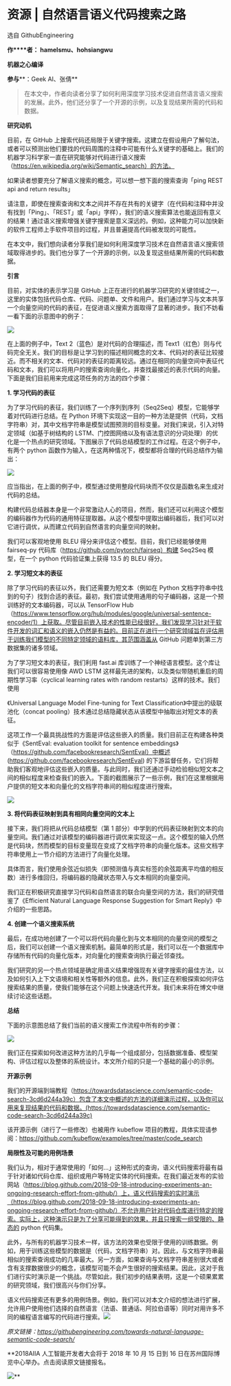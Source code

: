 # 资源 | 自然语言语义代码搜索之路

选自 GithubEngineering

**作****者： hamelsmu、hohsiangwu**

**机器之心编译**

**参与****：Geek AI、张倩**

> 在本文中，作者向读者分享了如何利用深度学习技术促进自然语言语义搜索的发展。此外，他们还分享了一个开源的示例，以及复现结果所需的代码和数据。

**研究动机**

目前，在 GitHub 上搜索代码还局限于关键字搜索。这建立在假设用户了解句法，或者可以预测出他们要找的代码周围的注释中可能有什么关键字的基础上。我们的机器学习科学家一直在研究能够对代码进行语义搜索（https://en.wikipedia.org/wiki/Semantic_search）的方法。

如果读者想要充分了解语义搜索的概念，可以想一想下面的搜索查询「ping REST api and return results」

请注意，即使在搜索查询和文本之间并不存在共有的关键字（在代码和注释中并没有找到「Ping」、「REST」或「api」字样），我们的语义搜索算法也能返回有意义的结果！通过语义搜索增强关键字搜索是意义深远的。例如，这种能力可以加快新的软件工程师上手软件项目的过程，并且普遍提高代码被发现的可能性。

在本文中，我们想向读者分享我们是如何利用深度学习技术在自然语言语义搜索领域取得进步的。我们也分享了一个开源的示例，以及复现这些结果所需的代码和数据。

**引言**

目前，对实体的表示学习是 GitHub 上正在进行的机器学习研究的关键领域之一，这里的实体包括代码仓库、代码、问题单、文件和用户。我们通过学习与文本共享一个向量空间的代码的表征，在促进语义搜索方面取得了显著的进步。我们不妨看一看下面的示意图中的例子：

![](img/3146127319ccede77465ad2bd414d350-fs8.png)

在上面的例子中，Text 2（蓝色）是对代码的合理描述，而 Text1（红色）则与代码完全无关。我们的目标是让学习到的描述相同概念的文本、代码对的表征比较接近。而不相关的文本、代码对的表征的距离较远。通过在相同的向量空间中表征代码和文本，我们可以将用户的搜索查询向量化，并查找最接近的表示代码的向量。下面是我们目前用来完成这项任务的方法的四个步骤：

**1\. 学习代码的表征**

为了学习代码的表征，我们训练了一个序列到序列（Seq2Seq）模型，它能够学着对代码进行总结。在 Python 环境下实现这一目的一种方法是提供（代码，文档字符串）对，其中文档字符串是模型试图预测的目标变量。对我们来说，引入对特定领域（如基于树结构的 LSTM、门控图网络以及有语法意识的分词处理）的优化是一个热点的研究领域。下图展示了代码总结模型的工作过程。在这个例子中，有两个 python 函数作为输入，在这两种情况下，模型都将合理的代码总结作为输出：

![](img/5fe4593e5c5822cc9524a71b3c10cc03-fs8.png)

应当指出，在上面的例子中，模型通过使用整段代码块而不仅仅是函数名来生成对代码的总结。

构建代码总结器本身是一个非常激动人心的项目，然而，我们还可以利用这个模型的编码器作为代码的通用特征提取器。从这个模型中提取出编码器后，我们可以对它进行调优，从而建立代码到自然语言的向量空间的映射。

我们可以客观地使用 BLEU 得分来评估这个模型。目前，我们已经能够使用 fairseq-py 代码库（https://github.com/pytorch/fairseq）构建 Seq2Seq 模型，在一个 python 代码验证集上获得 13.5 的 BLEU 得分。

**2\. 学习短文本的表征**

除了学习代码的表征以外，我们还需要为短文本（例如在 Python 文档字符串中找到的句子）找到合适的表征。最初，我们尝试使用通用的句子编码器，这是一个预训练好的文本编码器，可以从 TensorFlow Hub（https://www.tensorflow.org/hub/modules/google/universal-sentence-encoder/1）上获取。尽管目前嵌入技术的性能已经很好，我们发现学习针对于软件开发的词汇和语义的嵌入仍然是有益的。目前正在进行一个研究领域旨在评估用于训练我们模型的不同特定领域的语料库，其范围涵盖从 GitHub 问题单到第三方数据集的诸多领域。

为了学习短文本的表征，我们利用 fast.ai 库训练了一个神经语言模型。这个库让我们可以很容易使用像 AWD LSTM 这样最先进的架构，以及类似带随机重启的周期性学习率（cyclical learning rates with random restarts）这样的技术。我们使用

《Universal Language Model Fine-tuning for Text Classification》中提出的级联池化（concat pooling）技术通过总结隐藏状态从该模型中抽取出对短文本的表征。

这项工作一个最具挑战性的方面是评估这些嵌入的质量。我们目前正在构建各种类似于《SentEval: evaluation toolkit for sentence embeddings》（https://github.com/facebookresearch/SentEval）中概述 (https://github.com/facebookresearch/SentEval) 的下游监督任务，它们将帮助我们客观地评估这些嵌入的质量。与此同时，我们还通过手动检验相似短文本之间的相似程度来检查我们的嵌入。下面的截图展示了一些示例，我们在这里根据用户提供的短文本和向量化的文档字符串间的相似程度进行搜索。

![](img/ec403905f7a02d91fd9aa1c1819f7f0b-fs8.png)

**3\. 将代码表征映射到具有相同向量空间的文本上**

接下来，我们将把从代码总结模型（第 1 部分）中学到的代码表征映射到文本的向量空间。我们通过对该模型的编码器进行调优来实现这一点。这个模型的输入仍然是代码块，然而模型的目标变量现在变成了文档字符串的向量化版本。这些文档字符串使用上一节介绍的方法进行了向量化处理。

具体而言，我们使用余弦近似损失（即预测值与真实标签的余弦距离平均值的相反数）进行多维回归，将编码器的隐藏状态带入与文本相同的向量空间。

我们正在积极研究直接学习代码和自然语言的联合向量空间的方法，我们的研究借鉴了《Efficient Natural Language Response Suggestion for Smart Reply》中介绍的一些思路。

**4\. 创建一个语义搜索系统**

最后，在成功地创建了一个可以将代码向量化到与文本相同的向量空间的模型之后，我们可以创建一个语义搜索机制。最简单的形式是，我们可以在一个数据库中存储所有代码的向量化版本，对向量化的搜索查询执行最近邻查找。

我们研究的另一个热点领域是确定用语义结果增强现有关键字搜索的最佳方法，以及如何引入上下文语境和相关性等额外的信息。此外，我们正在积极探索如何评估搜索结果的质量，使我们能够在这个问题上快速迭代开发。我们未来将在博文中继续讨论这些话题。

**总结**

下面的示意图总结了我们当前的语义搜索工作流程中所有的步骤：

![](img/fafbc5eb6da11112389e7d8ee9bef8e5-fs8.png)

我们正在探索如何改进这种方法的几乎每一个组成部分，包括数据准备、模型架构、评估过程以及整体的系统设计。本文所介绍的只是一个基础的最小的示例。

**开源示例**

我们的开源端到端教程（https://towardsdatascience.com/semantic-code-search-3cd6d244a39c）包含了本文中概述的方法的详细演示过程，以及你可以用来复现结果的代码和数据。(https://towardsdatascience.com/semantic-code-search-3cd6d244a39c)

该开源示例（进行了一些修改）也被用作 kubeflow 项目的教程，具体实现请参阅：https://github.com/kubeflow/examples/tree/master/code_search

**局限性及可能的用例场景**

我们认为，相对于通常使用的「如何...」这种形式的查询，语义代码搜索将最有益于针对诸如代码仓库、组织或用户等特定实体的代码搜索。在我们最近发布的实验网站（https://blog.github.com/2018-09-18-introducing-experiments-an-ongoing-research-effort-from-github/）上，语义代码搜索的实时演示（https://blog.github.com/2018-09-18-introducing-experiments-an-ongoing-research-effort-from-github/）不允许用户针对代码仓库进行特定的搜索。实际上，这种演示只是为了分享可能得到的效果，并且只搜索一组受限的、静态的 python 代码集。

此外，与所有的机器学习技术一样，该方法的效果也受限于使用的训练数据。例如，用于训练这些模型的数据是（代码，文档字符串）对。因此，与文档字符串最相似的搜索查询成功的几率最大。另一方面，如果查询与文档字符串差别很大或者含有支撑数据很少的概念，该模型可能不会产生很好的搜索结果。因此，这对于我们进行实时演示是一个挑战。尽管如此，我们初步的结果表明，这是一个硕果累累的研究领域，我们很高兴与你们分享。

语义代码搜索还有更多的用例场景。例如，我们可以对本文介绍的想法进行扩展，允许用户使用他们选择的自然语言（法语、普通话、阿拉伯语等）同时对用许多不同的编程语言编写的代码进行搜索。*![](img/2d1c94eb4a4ba15f356c96c72092e02b-fs8.png)*

*原文链接：https://githubengineering.com/towards-natural-language-semantic-code-search/*

 **2018AIIA 人工智能开发者大会将于 2018 年 10 月 15 日到 16 日在苏州国际博览中心举办。点击阅读原文链接报名。

![](img/39160d7928e757e45a60c7d816cf159a-fs8.png)**